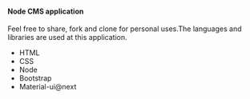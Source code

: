 #### Node CMS application
Feel free to share, fork and clone for personal uses.The languages and libraries are used at this application.
- HTML
- CSS
- Node
- Bootstrap
- Material-ui@next
